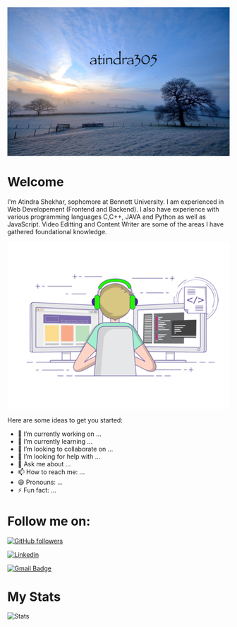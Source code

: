 <img src="https://github.com/atindra305/atindra305/blob/master/colin-watts-NZP1fIhUOpo-unsplash.jpg" alt="Hero image">


# Welcome
I'm Atindra Shekhar, sophomore at Bennett University. I am experienced in Web Developement (Frontend and Backend). I also have experience with various programming languages C,C++, JAVA and Python as well as JavaScript. Video Editting and Content Writer are some of the areas I have gathered foundational knowledge.

<img src="https://github.com/atindra305/atindra305/blob/master/68747470733a2f2f6d656469612e67697068792e636f6d2f6d656469612f53576f536b4e36447854737a71494b4571762f67697068792e676966.gif" alt="Coding">

Here are some ideas to get you started:

- 🔭 I’m currently working on ... 
- 🌱 I’m currently learning ... 
- 👯 I’m looking to collaborate on ...
- 🤔 I’m looking for help with ...
- 💬 Ask me about ...
- 📫 How to reach me: ...
- 😄 Pronouns: ...
- ⚡ Fun fact: ...

# Follow me on:

[![GitHub followers](https://img.shields.io/github/followers/atindra305?label=Follow&style=plastic&logo=github&logoColor=white&color=brightGreen)](https://www.github.com/atindra305/)

[![Linkedin](https://img.shields.io/badge/Linkedin-Atindra_Shekhar-blue?style=plastic-square&logo=Linkedin&logoColor=white&link=https://www.linkedin.com/in/atindra-shekhar-6b6727193/)](https://www.linkedin.com/in/atindra-shekhar-6b6727193/)

[![Gmail Badge](https://img.shields.io/badge/-atindra.shekhar@gmail.com-c14438?style=flat-square&logo=Gmail&logoColor=white&link=mailto:atindra.shekhar@gmail.com)](mailto:atindra.shekhar@gmail.com)

# My Stats

<img src="https://github-readme-stats.vercel.app/api?username=atindra305&show_icons=true&title_color=fff&icon_color=79ff97&text_color=9f9f9f&bg_color=151515" alt="Stats">




